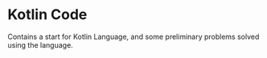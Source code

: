 # Kotlin Code

Contains a start for Kotlin Language, and some preliminary problems solved using the language.
